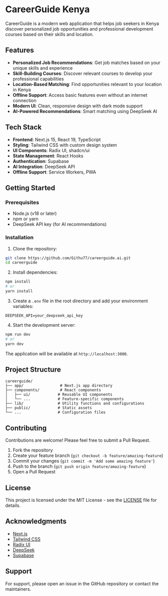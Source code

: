 # CareerGuide Kenya

CareerGuide is a modern web application that helps job seekers in Kenya discover personalized job opportunities and professional development courses based on their skills and location.

## Features

- **Personalized Job Recommendations**: Get job matches based on your unique skills and experience
- **Skill-Building Courses**: Discover relevant courses to develop your professional capabilities
- **Location-Based Matching**: Find opportunities relevant to your location in Kenya
- **Offline Support**: Access basic features even without an internet connection
- **Modern UI**: Clean, responsive design with dark mode support
- **AI-Powered Recommendations**: Smart matching using DeepSeek AI

## Tech Stack

- **Frontend**: Next.js 15, React 19, TypeScript
- **Styling**: Tailwind CSS with custom design system
- **UI Components**: Radix UI, shadcn/ui
- **State Management**: React Hooks
- **Authentication**: Supabase
- **AI Integration**: DeepSeek API
- **Offline Support**: Service Workers, PWA

## Getting Started

### Prerequisites

- Node.js (v18 or later)
- npm or yarn
- DeepSeek API key (for AI recommendations)

### Installation

1. Clone the repository:
```bash
git clone https://github.com/Githu77/careerguide.ai.git
cd careerguide
```

2. Install dependencies:
```bash
npm install
# or
yarn install
```

3. Create a `.env` file in the root directory and add your environment variables:
```env
DEEPSEEK_API=your_deepseek_api_key
```

4. Start the development server:
```bash
npm run dev
# or
yarn dev
```

The application will be available at `http://localhost:3000`.

## Project Structure

```
careerguide/
├── app/                # Next.js app directory
├── components/         # React components
│   ├── ui/            # Reusable UI components
│   └── ...            # Feature-specific components
├── lib/               # Utility functions and configurations
├── public/            # Static assets
└── ...                # Configuration files
```

## Contributing

Contributions are welcome! Please feel free to submit a Pull Request.

1. Fork the repository
2. Create your feature branch (`git checkout -b feature/amazing-feature`)
3. Commit your changes (`git commit -m 'Add some amazing feature'`)
4. Push to the branch (`git push origin feature/amazing-feature`)
5. Open a Pull Request

## License

This project is licensed under the MIT License - see the [LICENSE](LICENSE) file for details.

## Acknowledgments

- [Next.js](https://nextjs.org/)
- [Tailwind CSS](https://tailwindcss.com/)
- [Radix UI](https://www.radix-ui.com/)
- [DeepSeek](https://deepseek.com/)
- [Supabase](https://supabase.com/)

## Support

For support, please open an issue in the GitHub repository or contact the maintainers. 